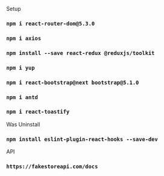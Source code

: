 Setup

### `npm i react-router-dom@5.3.0`

### `npm i axios`

### `npm install --save react-redux @reduxjs/toolkit`

### `npm i yup`

### `npm i react-bootstrap@next bootstrap@5.1.0`

### `npm i antd`

### `npm i react-toastify`

Was Uninstall

### `npm install eslint-plugin-react-hooks --save-dev`

API

### `https://fakestoreapi.com/docs`
